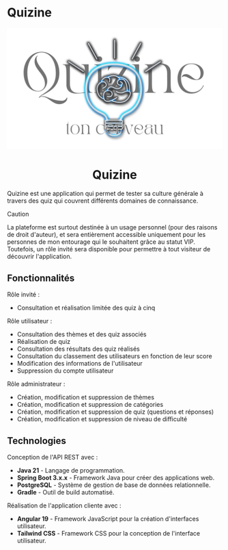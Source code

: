 # Quizine



<img src="/preview.png" alt="Logo de l'application">

<h1 align="center">Quizine</h1>

Quizine est une application qui permet de tester sa culture générale à travers des quiz qui couvrent différents domaines de connaissance.

> [!CAUTION]
> La plateforme est surtout destinée à un usage personnel (pour des raisons de droit d'auteur), et sera entièrement accessible uniquement pour les personnes de mon entourage qui le souhaitent grâce au statut VIP. Toutefois, un rôle invité sera disponible pour permettre à tout visiteur de découvrir l'application.

[//]: # (Pour en savoir plus, vous pouvez consulter la page de mon [portfolio]&#40;https://perrine-dassonville.dev/portfolio/projet/quizine&#41; dédiée au projet.)


## Fonctionnalités


Rôle invité :

- Consultation et réalisation limitée des quiz à cinq


Rôle utilisateur :

- Consultation des thèmes et des quiz associés
- Réalisation de quiz
- Consultation des résultats des quiz réalisés
- Consultation du classement des utilisateurs en fonction de leur score
- Modification des informations de l'utilisateur
- Suppression du compte utilisateur


Rôle administrateur :

- Création, modification et suppression de thèmes
- Création, modification et suppression de catégories
- Création, modification et suppression de quiz (questions et réponses)
- Création, modification et suppression de niveau de difficulté


## Technologies

Conception de l'API REST avec :

- **Java 21** - Langage de programmation.
- **Spring Boot 3.x.x** - Framework Java pour créer des applications web.
- **PostgreSQL** - Système de gestion de base de données relationnelle.
- **Gradle** - Outil de build automatisé.


Réalisation de l'application cliente avec :

- **Angular 19** - Framework JavaScript pour la création d'interfaces utilisateur.
- **Tailwind CSS** - Framework CSS pour la conception de l'interface utilisateur.
